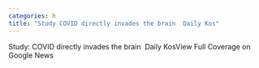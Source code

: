 ```yaml
---
categories: h
title: "Study COVID directly invades the brain  Daily Kos"
---
```

Study: COVID directly invades the brain&nbsp;&nbsp;Daily KosView Full Coverage on Google News